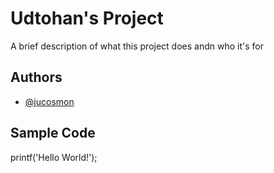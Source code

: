 # Udtohan's Project
A brief description of what this project does andn who it's for

## Authors
* [@jucosmon](https://github.com/jucosmon)

## Sample Code
printf('Hello World!');

